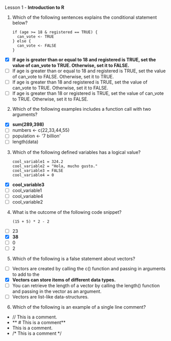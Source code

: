 Lesson 1 - **Introduction to R**

1.	Which of the following sentences explains the conditional statement below?

        if (age >= 18 & registered == TRUE) {
          can_vote <- TRUE
        } else {
          can_vote <- FALSE
        }

-   [x]	**If age is greater than or equal to 18 and registered is TRUE, set the value of can_vote to TRUE. Otherwise, set it to FALSE.**
-   [ ]	If age is greater than or equal to 18 and registered is TRUE, set the value of can_vote to FALSE. Otherwise, set it to TRUE.
-   [ ] If age is greater than 18 and registered is TRUE, set the value of can_vote to TRUE. Otherwise, set it to FALSE.
-   [ ] If age is greater than 18 or registered is TRUE, set the value of can_vote to TRUE. Otherwise, set it to FALSE.

2.	Which of the following examples includes a function call with two arguments?

-   [x]	**sum(289,398)**
-   [ ]	numbers <- c(22,33,44,55)
-   [ ]	population <- '7 billion'
-   [ ]	length(data)

3.	Which of the following defined variables has a logical value?

        cool_variable1 = 324.2
        cool_variable2 = "Hola, mucho gusto."
        cool_variable3 = FALSE
        cool_variable4 = 0

-   [x]	**cool_variable3**
-   [ ] cool_variable1
-   [ ] cool_variable4
-   [ ] cool_variable2

4.	What is the outcome of the following code snippet?

        (15 + 5) * 2 - 2

-   [ ]	23
-   [x]	**38**
-   [ ]	0
-   [ ]	2

5.	Which of the following is a false statement about vectors?

-   [ ] Vectors are created by calling the c() function and passing in arguments to add to the 
-   [x] **Vectors can store items of different data types.**
-   [ ] You can retrieve the length of a vector by calling the length() function and passing in the vector as an argument.
-   [ ] Vectors are list-like data-structures.

6.	Which of the following is an example of a single line comment?
-	// This is a comment.
-	** # This is a comment**
-	This is a comment.
-	/* This is a comment */
